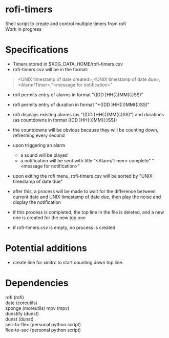 # rofi-timers

Shell script to create and control multiple timers from rofi  
Work in progress  

# Specifications

- Timers stored in $XDG_DATA_HOME/rofi-timers.csv
- rofi-timers.csv will be in the format:

> \<UNIX timestamp of date created\>,\<UNIX timestamp of date due\>,\<Alarm/Timer\>,"\<message for notification\>"

- rofi permits entry of alarms in format "((DD )HH(:))MM((:)SS)"
- rofi permits entry of duration in format "+((DD )HH(:))MM((:)SS)"  
- rofi displays existing alarms (as "((DD )HH(:))MM((:)SS)") and durations (as countdowns in format ((DD )HH(:))MM((:)SS))
- the countdowns will be obvious because they will be counting down, refreshing every second

- upon triggering an alarm
    + a sound will be played
    + a notification will be sent with title "\<Alarm/Timer\> complete" "\<message for notification\>"

- upon exiting the rofi menu, rofi-timers.csv will be sorted by "UNIX timestamp of date due"
- after this, a process will be made to wait for the difference between current date and UNIX timestamp of date due, then play the noise and display the notification
- if this process is completed, the top line in the file is deleted, and a new one is created for the new top one
- if rofi-timers.csv is empty, no process is created

# Potential additions

- create line for xinitrc to start counting down top line.

# Dependencies

rofi (rofi)  
date (coreutils)  
sponge (moreutils)
mpv (mpv)  
dunstify (dunst)  
dunst (dunst)  
sec-to-flex (personal python script)  
flex-to-sec (personal python script)  
